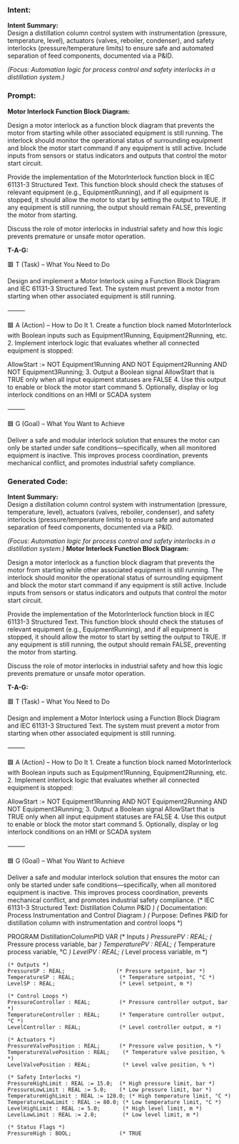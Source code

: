### Intent:
**Intent Summary:**  
Design a distillation column control system with instrumentation (pressure, temperature, level), actuators (valves, reboiler, condenser), and safety interlocks (pressure/temperature limits) to ensure safe and automated separation of feed components, documented via a P&ID.  

*(Focus: Automation logic for process control and safety interlocks in a distillation system.)*

### Prompt:
**Motor Interlock Function Block Diagram:**

Design a motor interlock as a function block diagram that prevents the motor from starting while other associated equipment is still running. The interlock should monitor the operational status of surrounding equipment and block the motor start command if any equipment is still active. Include inputs from sensors or status indicators and outputs that control the motor start circuit.

Provide the implementation of the MotorInterlock function block in IEC 61131-3 Structured Text. This function block should check the statuses of relevant equipment (e.g., EquipmentRunning), and if all equipment is stopped, it should allow the motor to start by setting the output to TRUE. If any equipment is still running, the output should remain FALSE, preventing the motor from starting.

Discuss the role of motor interlocks in industrial safety and how this logic prevents premature or unsafe motor operation.

**T-A-G:**

🟥 T (Task) – What You Need to Do

Design and implement a Motor Interlock using a Function Block Diagram and IEC 61131-3 Structured Text. The system must prevent a motor from starting when other associated equipment is still running.

⸻

🟩 A (Action) – How to Do It
	1.	Create a function block named MotorInterlock with Boolean inputs such as Equipment1Running, Equipment2Running, etc.
	2.	Implement interlock logic that evaluates whether all connected equipment is stopped:

 AllowStart := NOT Equipment1Running AND NOT Equipment2Running AND NOT Equipment3Running;
 	3.	Output a Boolean signal AllowStart that is TRUE only when all input equipment statuses are FALSE
	4.	Use this output to enable or block the motor start command
	5.	Optionally, display or log interlock conditions on an HMI or SCADA system

⸻

🟦 G (Goal) – What You Want to Achieve

Deliver a safe and modular interlock solution that ensures the motor can only be started under safe conditions—specifically, when all monitored equipment is inactive. This improves process coordination, prevents mechanical conflict, and promotes industrial safety compliance.

### Generated Code:
**Intent Summary:**  
Design a distillation column control system with instrumentation (pressure, temperature, level), actuators (valves, reboiler, condenser), and safety interlocks (pressure/temperature limits) to ensure safe and automated separation of feed components, documented via a P&ID.  

*(Focus: Automation logic for process control and safety interlocks in a distillation system.)*
**Motor Interlock Function Block Diagram:**

Design a motor interlock as a function block diagram that prevents the motor from starting while other associated equipment is still running. The interlock should monitor the operational status of surrounding equipment and block the motor start command if any equipment is still active. Include inputs from sensors or status indicators and outputs that control the motor start circuit.

Provide the implementation of the MotorInterlock function block in IEC 61131-3 Structured Text. This function block should check the statuses of relevant equipment (e.g., EquipmentRunning), and if all equipment is stopped, it should allow the motor to start by setting the output to TRUE. If any equipment is still running, the output should remain FALSE, preventing the motor from starting.

Discuss the role of motor interlocks in industrial safety and how this logic prevents premature or unsafe motor operation.

**T-A-G:**

🟥 T (Task) – What You Need to Do

Design and implement a Motor Interlock using a Function Block Diagram and IEC 61131-3 Structured Text. The system must prevent a motor from starting when other associated equipment is still running.

⸻

🟩 A (Action) – How to Do It
	1.	Create a function block named MotorInterlock with Boolean inputs such as Equipment1Running, Equipment2Running, etc.
	2.	Implement interlock logic that evaluates whether all connected equipment is stopped:

 AllowStart := NOT Equipment1Running AND NOT Equipment2Running AND NOT Equipment3Running;
 	3.	Output a Boolean signal AllowStart that is TRUE only when all input equipment statuses are FALSE
	4.	Use this output to enable or block the motor start command
	5.	Optionally, display or log interlock conditions on an HMI or SCADA system

⸻

🟦 G (Goal) – What You Want to Achieve

Deliver a safe and modular interlock solution that ensures the motor can only be started under safe conditions—specifically, when all monitored equipment is inactive. This improves process coordination, prevents mechanical conflict, and promotes industrial safety compliance.
(* IEC 61131-3 Structured Text: Distillation Column P&ID *)
(* Documentation: Process Instrumentation and Control Diagram *)
(* Purpose: Defines P&ID for distillation column with instrumentation and control loops *)

PROGRAM DistillationColumnPID
VAR
    (* Inputs *)
    PressurePV : REAL;                 (* Pressure process variable, bar *)
    TemperaturePV : REAL;              (* Temperature process variable, °C *)
    LevelPV : REAL;                    (* Level process variable, m *)
    
    (* Outputs *)
    PressureSP : REAL;                (* Pressure setpoint, bar *)
    TemperatureSP : REAL;              (* Temperature setpoint, °C *)
    LevelSP : REAL;                    (* Level setpoint, m *)
    
    (* Control Loops *)
    PressureController : REAL;         (* Pressure controller output, bar *)
    TemperatureController : REAL;      (* Temperature controller output, °C *)
    LevelController : REAL;            (* Level controller output, m *)
    
    (* Actuators *)
    PressureValvePosition : REAL;      (* Pressure valve position, % *)
    TemperatureValvePosition : REAL;    (* Temperature valve position, % *)
    LevelValvePosition : REAL;          (* Level valve position, % *)
    
    (* Safety Interlocks *)
    PressureHighLimit : REAL := 15.0;  (* High pressure limit, bar *)
    PressureLowLimit : REAL := 5.0;    (* Low pressure limit, bar *)
    TemperatureHighLimit : REAL := 120.0; (* High temperature limit, °C *)
    TemperatureLowLimit : REAL := 80.0; (* Low temperature limit, °C *)
    LevelHighLimit : REAL := 5.0;       (* High level limit, m *)
    LevelLowLimit : REAL := 2.0;        (* Low level limit, m *)
    
    (* Status Flags *)
    PressureHigh : BOOL;               (* TRUE
